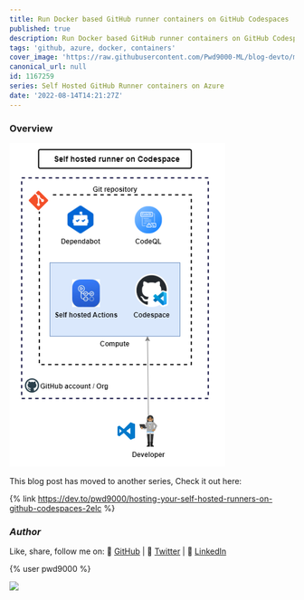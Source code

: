 ```yaml
---
title: Run Docker based GitHub runner containers on GitHub Codespaces
published: true
description: Run Docker based GitHub runner containers on GitHub Codespaces
tags: 'github, azure, docker, containers'
cover_image: 'https://raw.githubusercontent.com/Pwd9000-ML/blog-devto/main/posts/2022-GitHub-Docker-Runner-Azure-Part6/assets/main.png'
canonical_url: null
id: 1167259
series: Self Hosted GitHub Runner containers on Azure
date: '2022-08-14T14:21:27Z'
---
```


### Overview

![image.png](https://raw.githubusercontent.com/Pwd9000-ML/blog-devto/main/posts/2022-GitHub-Docker-Runner-Azure-Part6/assets/diag01.png)

This blog post has moved to another series, Check it out here:

{% link <https://dev.to/pwd9000/hosting-your-self-hosted-runners-on-github-codespaces-2elc> %}

### _Author_

Like, share, follow me on: :octopus: [GitHub](https://github.com/Pwd9000-ML) | :penguin: [Twitter](https://twitter.com/pwd9000) | :space_invader: [LinkedIn](https://www.linkedin.com/in/marcel-l-61b0a96b/)

{% user pwd9000 %}

<a href="https://www.buymeacoffee.com/pwd9000"><img src="https://img.buymeacoffee.com/button-api/?text=Buy me a coffee&emoji=&slug=pwd9000&button_colour=FFDD00&font_colour=000000&font_family=Cookie&outline_colour=000000&coffee_colour=ffffff"></a>
